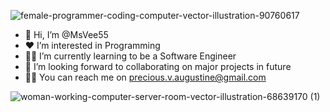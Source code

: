 ![female-programmer-coding-computer-vector-illustration-90760617](https://github.com/MsVee55/MsVee55/assets/111275014/d230d55f-2c59-41e5-b253-21c96ac505df)
- 👋 Hi, I’m @MsVee55
- ❤️ I’m interested in Programming
- 👩‍💻 I’m currently learning to be a Software Engineer
- 💞️ I’m looking forward to collaborating on major projects in future
- 💌📨 You can reach me on precious.v.augustine@gmail.com

<!---
MsVee55/MsVee55 is a ✨ special ✨ repository because its `README.md` (this file) appears on your GitHub profile.
You can click the Preview link to take a look at your changes.
--->
![woman-working-computer-server-room-vector-illustration-68639170 (1)](https://github.com/MsVee55/MsVee55/assets/111275014/ec2f0efe-b4e9-432f-bf75-945a90023b19)
